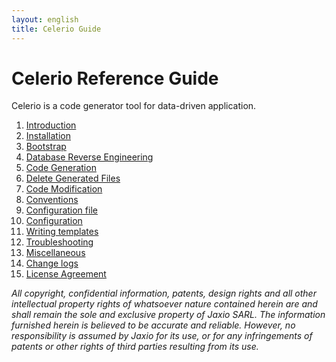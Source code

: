 ```yaml
---
layout: english
title: Celerio Guide 
---
```


Celerio Reference Guide
=======================

Celerio is a code generator tool for data-driven application.

1. [Introduction](introduction.html)
2. [Installation](installation.html)
3. [Bootstrap](bootstrap.html)
4. [Database Reverse Engineering](extraction.html)
5. [Code Generation](generation.html)
6. [Delete Generated Files](delete-generated-files.html)
7. [Code Modification](modification.html)
8. [Conventions](convention.html)
9. [Configuration file](configuration-file.html)
10. [Configuration](configuration.html)
11. [Writing templates](templates.html)
12. [Troubleshooting](troubleshooting.html)
13. [Miscellaneous](miscellaneous.html)
14. [Change logs](changelog.html)
15. [License Agreement](celerio-license-agreement.html)


*All copyright, confidential information, patents, design rights and all other 
intellectual property rights of whatsoever nature contained herein are and 
shall remain the sole and exclusive property of Jaxio SARL. The information 
furnished herein is believed to be accurate and reliable. However, no 
responsibility is assumed by Jaxio for its use, or for any infringements 
of patents or other rights of third parties resulting from its use.*

